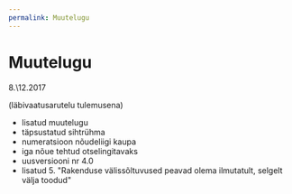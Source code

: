 ```yaml
---
permalink: Muutelugu
---
```


# Muutelugu

8.\12.2017

(läbivaatusarutelu tulemusena)

- lisatud muutelugu
- täpsustatud sihtrühma
- numeratsioon nõudeliigi kaupa
- iga nõue tehtud otselingitavaks
- uusversiooni nr 4.0
- lisatud 5. "Rakenduse välissõltuvused peavad olema ilmutatult, selgelt välja toodud"

